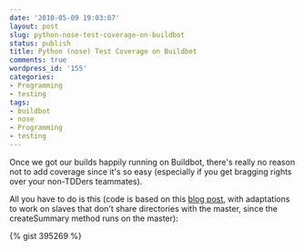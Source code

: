 ```yaml
---
date: '2010-05-09 19:03:07'
layout: post
slug: python-nose-test-coverage-on-buildbot
status: publish
title: Python (nose) Test Coverage on Buildbot
comments: true
wordpress_id: '155'
categories:
- Programming
- testing
tags:
- buildbot
- nose
- Programming
- testing
---
```


Once we got our builds happily running on Buildbot, there's really no reason not to add coverage since it's so easy (especially if you get bragging rights over your non-TDDers teammates).

All you have to do is this (code is based on this [blog post](http://copypasteprogrammer.blogspot.com/2010/03/buildbot-and-nose-test-coverage.html), with adaptations to work on slaves that don't share directories with the master, since the createSummary method runs on the master):

{% gist 395269 %}
